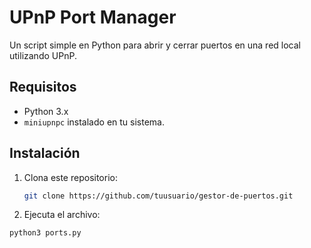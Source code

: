 # UPnP Port Manager

Un script simple en Python para abrir y cerrar puertos en una red local utilizando UPnP.

## Requisitos

- Python 3.x
- `miniupnpc` instalado en tu sistema.

## Instalación

1. Clona este repositorio:
   ```bash
   git clone https://github.com/tuusuario/gestor-de-puertos.git

2. Ejecuta el archivo:
  ```bash
python3 ports.py
